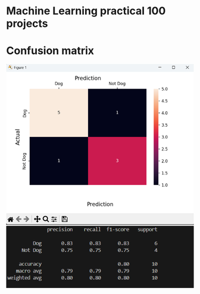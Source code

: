# Machine Learning practical 100 projects

# Confusion matrix

![alt text](image.png)
![alt text](image-1.png)